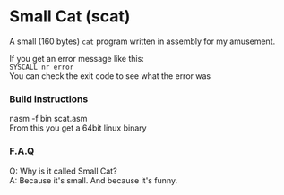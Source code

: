 # Small Cat (scat)
A small (160 bytes) `cat` program written in assembly for my amusement.

If you get an error message like this:  
`SYSCALL nr error`  
You can check the exit code to see what the error was

### Build instructions
nasm -f bin scat.asm  
From this you get a 64bit linux binary

### F.A.Q
Q: Why is it called Small Cat?  
A: Because it's small. And because it's funny.  
